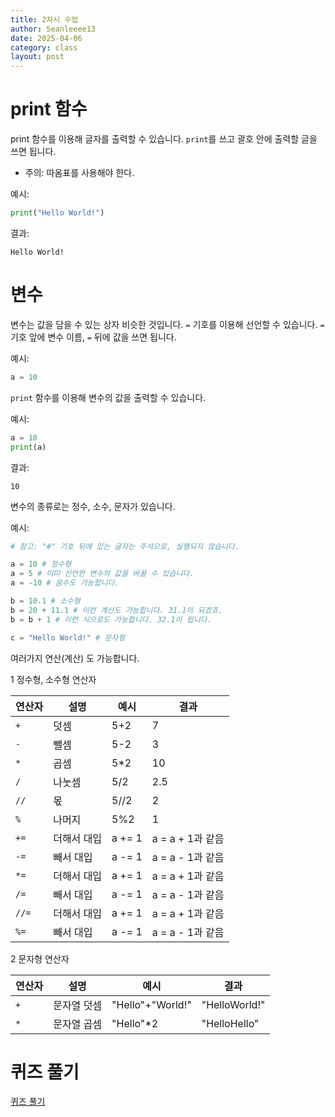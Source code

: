 ```yaml
---
title: 2차시 수업
author: Seanleeee13
date: 2025-04-06
category: class
layout: post
---
```


# print 함수

print 함수를 이용해 글자를 출력할 수 있습니다.
`print`를 쓰고 괄호 안에 출력할 글을 쓰면 됩니다.
- 주의: 따옴표를 사용해야 한다.

예시:
```python
print("Hello World!")
```
결과:
```
Hello World!
```

# 변수

변수는 값을 담을 수 있는 상자 비슷한 것입니다.
`=` 기호를 이용해 선언할 수 있습니다.
`=` 기호 앞에 변수 이름, `=` 뒤에 값을 쓰면 됩니다.

예시:
```python
a = 10
```

`print` 함수를 이용해 변수의 값을 출력할 수 있습니다.

예시:
```python
a = 10
print(a)
```
결과:
```
10
```

변수의 종류로는 정수, 소수, 문자가 있습니다.

예시:
```python
# 참고: "#" 기호 뒤에 있는 글자는 주석으로, 실행되지 않습니다.

a = 10 # 정수형
a = 5 # 이미 선언한 변수의 값을 바꿀 수 있습니다.
a = -10 # 음수도 가능합니다.

b = 10.1 # 소수형
b = 20 + 11.1 # 이런 계산도 가능합니다. 31.1이 되겠죠.
b = b + 1 # 이런 식으로도 가능합니다. 32.1이 됩니다.

c = "Hello World!" # 문자형
```

여러가지 연산(계산) 도 가능합니다.

1 정수형, 소수형 연산자

|연산자|설명|예시|결과|
|---|--|--|--|
|`+`|덧셈|5+2|7|
|`-`|뺄셈|5-2|3|
|`*`|곱셈|5*2|10|
|`/`|나눗셈|5/2|2.5|
|`//`|몫|5//2|2|
|`%`|나머지|5%2|1|
|`+=`|더해서 대입|a += 1|a = a + 1과 같음|
|`-=`|빼서 대입|a -= 1|a = a - 1과 같음|
|`*=`|더해서 대입|a += 1|a = a + 1과 같음|
|`/=`|빼서 대입|a -= 1|a = a - 1과 같음|
|`//=`|더해서 대입|a += 1|a = a + 1과 같음|
|`%=`|빼서 대입|a -= 1|a = a - 1과 같음|

2 문자형 연산자

|연산자|설명|예시|결과|
|---|--|--|--|
|`+`|문자열 덧셈|"Hello"+"World!"|"HelloWorld!"|
|`*`|문자열 곱셈|"Hello"*2|"HelloHello"|

# 퀴즈 풀기

[퀴즈 풀기](https://docs.google.com/forms/d/e/1FAIpQLSf3JOCdEk4vlBYJB1frE58EayixojR-XZg6wxwoxKcEBln1sA/viewform?usp=preview)
